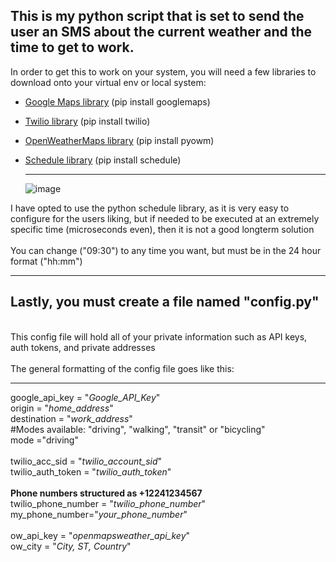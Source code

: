 ## This is my python script that is set to send the user an SMS about the current weather and the time to get to work.

In order to get this to work on your system, you will need a few libraries to download onto your virtual env or local system:
* [Google Maps library](https://developers.google.com/maps/documentation/distance-matrix/overview)                      (pip install googlemaps)
* [Twilio library](https://www.twilio.com/docs/libraries/python)             (pip install twilio)
* [OpenWeatherMaps library](https://github.com/csparpa/pyowm)                (pip install pyowm)
* [Schedule library](https://schedule.readthedocs.io/en/stable/)             (pip install schedule)

  ---
  

  ![image](https://github.com/aphex29/toSMS/assets/46585184/a2f008c7-8ebb-4f87-801e-d4449e99c1f7)

I have opted to use the python schedule library, as it is very easy to configure for the users liking, but if needed to be executed at an extremely specific time (microseconds even), then it is not a good longterm solution
<br/>
<br/>
You can change ("09:30") to any time you want, but must be in the 24 hour format ("hh:mm")

---

## Lastly, you must create a file named "config.py"
<br/>
This config file will hold all of your private information such as API keys, auth tokens, and private addresses
<br/>
<br/>
The general formatting of the config file goes like this:

---

google_api_key = "*Google_API_Key*"
<br/>
origin = "*home_address*"
<br/>
destination = "*work_address*"
<br/>
#Modes available: "driving", "walking", "transit" or "bicycling"
<br/>
mode ="driving"
<br/>
<br/>
twilio_acc_sid = "*twilio_account_sid*"
<br/>
twilio_auth_token = "*twilio_auth_token*"
<br/>
<br/>
**Phone numbers structured as +12241234567**
<br/>
twilio_phone_number = "*twilio_phone_number*"
<br/>
my_phone_number="*your_phone_number*"
<br/>
<br/>
ow_api_key = "*openmapsweather_api_key*"
<br/>
ow_city = "*City, ST, Country*"


